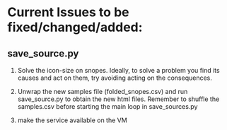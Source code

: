 # Current Issues to be fixed/changed/added:

## save_source.py

1) Solve the icon-size on snopes. Ideally, to solve a problem you find its causes and act on them, try avoiding acting on the consequences.

2) Unwrap the new samples file (folded_snopes.csv) and run save_source.py to obtain the new html files. Remember to shuffle the samples.csv before starting the main loop in save_sources.py

3) make the service available on the VM
